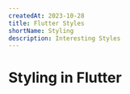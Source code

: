 ```yaml
---
createdAt: 2023-10-28
title: Flutter Styles
shortName: Styling
description: Interesting Styles
---
```


# Styling in Flutter
